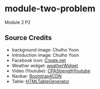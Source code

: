 # module-two-problem
Module 2 P2

## Source Credits
- background image: Chulho Yoon
- Introduction image: Chulho Yoon
- Facebook icon: [Create.net](https://www.create.net/blog/free-social-media-icons#facebook)
- Weather widget: [weatherWidget](https://weatherwidget.io/)
- Video (Youtube): [CPAStrengthYoutube](https://www.youtube.com/watch?v=0--jJn6zqfg)
- Navbar: [Bootstrap4CDN](https://getbootstrap.com/)
- Table: [HTMLTableGenerator](https://www.tablesgenerator.com/html_tables)